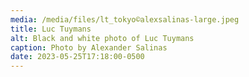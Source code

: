 ```yaml
---
media: /media/files/lt_tokyo©alexsalinas-large.jpeg
title: Luc Tuymans
alt: Black and white photo of Luc Tuymans
caption: Photo by Alexander Salinas
date: 2023-05-25T17:18:00-0500
---
```

